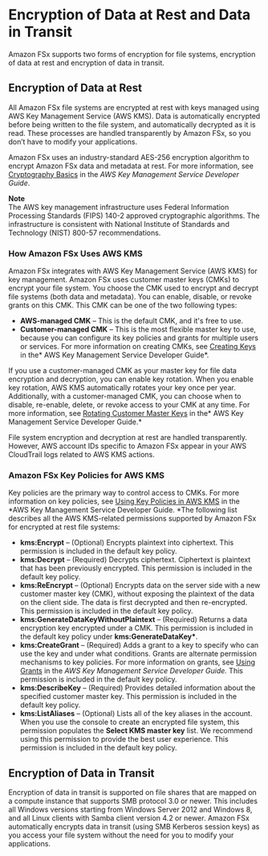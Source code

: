 # Encryption of Data at Rest and Data in Transit<a name="encryption"></a>

Amazon FSx supports two forms of encryption for file systems, encryption of data at rest and encryption of data in transit\.

## Encryption of Data at Rest<a name="encryption-at-rest"></a>

All Amazon FSx file systems are encrypted at rest with keys managed using AWS Key Management Service \(AWS KMS\)\. Data is automatically encrypted before being written to the file system, and automatically decrypted as it is read\. These processes are handled transparently by Amazon FSx, so you don’t have to modify your applications\.

Amazon FSx uses an industry\-standard AES\-256 encryption algorithm to encrypt Amazon FSx data and metadata at rest\. For more information, see [Cryptography Basics](https://docs.aws.amazon.com/kms/latest/developerguide/crypto-intro.html) in the *AWS Key Management Service Developer Guide*\.

**Note**  
The AWS key management infrastructure uses Federal Information Processing Standards \(FIPS\) 140\-2 approved cryptographic algorithms\. The infrastructure is consistent with National Institute of Standards and Technology \(NIST\) 800\-57 recommendations\.

### How Amazon FSx Uses AWS KMS<a name="EFSKMS"></a>

Amazon FSx integrates with AWS Key Management Service \(AWS KMS\) for key management\. Amazon FSx uses customer master keys \(CMKs\) to encrypt your file system\. You choose the CMK used to encrypt and decrypt file systems \(both data and metadata\)\. You can enable, disable, or revoke grants on this CMK\. This CMK can be one of the two following types:
+ **AWS\-managed CMK** – This is the default CMK, and it's free to use\.
+ **Customer\-managed CMK** – This is the most flexible master key to use, because you can configure its key policies and grants for multiple users or services\. For more information on creating CMKs, see [Creating Keys](https://docs.aws.amazon.com/kms/latest/developerguide/create-keys.html) in the* AWS Key Management Service Developer Guide*\.

If you use a customer\-managed CMK as your master key for file data encryption and decryption, you can enable key rotation\. When you enable key rotation, AWS KMS automatically rotates your key once per year\. Additionally, with a customer\-managed CMK, you can choose when to disable, re\-enable, delete, or revoke access to your CMK at any time\. For more information, see [Rotating Customer Master Keys](https://docs.aws.amazon.com/kms/latest/developerguide/rotate-keys.html) in the* AWS Key Management Service Developer Guide\.*

File system encryption and decryption at rest are handled transparently\. However, AWS account IDs specific to Amazon FSx appear in your AWS CloudTrail logs related to AWS KMS actions\. 

### Amazon FSx Key Policies for AWS KMS<a name="FSxKMSPolicy"></a>

Key policies are the primary way to control access to CMKs\. For more information on key policies, see [Using Key Policies in AWS KMS](https://docs.aws.amazon.com/kms/latest/developerguide/key-policies.html) in the *AWS Key Management Service Developer Guide\. *The following list describes all the AWS KMS\-related permissions supported by Amazon FSx for encrypted at rest file systems:
+ **kms:Encrypt** – \(Optional\) Encrypts plaintext into ciphertext\. This permission is included in the default key policy\.
+ **kms:Decrypt** – \(Required\) Decrypts ciphertext\. Ciphertext is plaintext that has been previously encrypted\. This permission is included in the default key policy\.
+ **kms:ReEncrypt** – \(Optional\) Encrypts data on the server side with a new customer master key \(CMK\), without exposing the plaintext of the data on the client side\. The data is first decrypted and then re\-encrypted\. This permission is included in the default key policy\.
+ **kms:GenerateDataKeyWithoutPlaintext** – \(Required\) Returns a data encryption key encrypted under a CMK\. This permission is included in the default key policy under **kms:GenerateDataKey\***\.
+ **kms:CreateGrant** – \(Required\) Adds a grant to a key to specify who can use the key and under what conditions\. Grants are alternate permission mechanisms to key policies\. For more information on grants, see [Using Grants](https://docs.aws.amazon.com/kms/latest/developerguide/grants.html) in the *AWS Key Management Service Developer Guide\.* This permission is included in the default key policy\.
+ **kms:DescribeKey** – \(Required\) Provides detailed information about the specified customer master key\. This permission is included in the default key policy\.
+ **kms:ListAliases** – \(Optional\) Lists all of the key aliases in the account\. When you use the console to create an encrypted file system, this permission populates the **Select KMS master key** list\. We recommend using this permission to provide the best user experience\. This permission is included in the default key policy\.

## Encryption of Data in Transit<a name="encryption-in-transit"></a>

Encryption of data in transit is supported on file shares that are mapped on a compute instance that supports SMB protocol 3\.0 or newer\. This includes all Windows versions starting from Windows Server 2012 and Windows 8, and all Linux clients with Samba client version 4\.2 or newer\. Amazon FSx automatically encrypts data in transit \(using SMB Kerberos session keys\) as you access your file system without the need for you to modify your applications\.